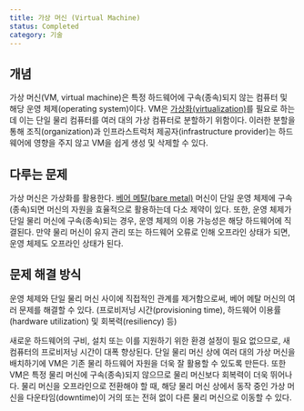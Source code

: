 ```yaml
---
title: 가상 머신 (Virtual Machine)
status: Completed
category: 기술
---
```


## 개념
가상 머신(VM, virtual machine)은 특정 하드웨어에 구속(종속)되지 않는 컴퓨터 및 해당 운영 체제(operating system)이다.
VM은 [가상화(virtualization)](https://glossary.cncf.io/virtualization/)를 필요로 하는데 이는 단일 물리 컴퓨터를 여러 대의 가상 컴퓨터로 분할하기 위함이다. 
이러한 분할을 통해 조직(organization)과 인프라스트럭처 제공자(infrastructure provider)는 하드웨어에 영향을 주지 않고 VM을 쉽게 생성 및 삭제할 수 있다.

## 다루는 문제
가상 머신은 가상화를 활용한다.
[베어 메탈(bare metal)](https://glossary.cncf.io/bare_metal_machine/) 머신이 단일 운영 체제에 구속(종속)되면 머신의 자원을 효율적으로 활용하는데 다소 제약이 있다.
또한, 운영 체제가 단일 물리 머신에 구속(종속)되는 경우, 운영 체제의 이용 가능성은 해당 하드웨어에 직결된다.
만약 물리 머신이 유지 관리 또는 하드웨어 오류로 인해 오프라인 상태가 되면, 운영 체제도 오프라인 상태가 된다.

## 문제 해결 방식
운영 체제와 단일 물리 머신 사이에 직접적인 관계를 제거함으로써, 베어 메탈 머신의 여러 문제를 해결할 수 있다. (프로비저닝 시간(provisioning time), 하드웨어 이용률(hardware utilization) 및 회복력(resiliency) 등)

새로운 하드웨어의 구비, 설치 또는 이를 지원하기 위한 환경 설정이 필요 없으므로, 새 컴퓨터의 프로비저닝 시간이 대폭 향상된다.
단일 물리 머신 상에 여러 대의 가상 머신을 배치하기에 VM은 기존 물리 하드웨어 자원을 더욱 잘 활용할 수 있도록 만든다. 
또한 VM은 특정 물리 머신에 구속(종속)되지 않으므로 물리 머신보다 회복력이 더욱 뛰어나다.
물리 머신을 오프라인으로 전환해야 할 때, 해당 물리 머신 상에서 동작 중인 가상 머신을 다운타임(downtime)이 거의 또는 전혀 없이 다른 물리 머신으로 이동할 수 있다.
